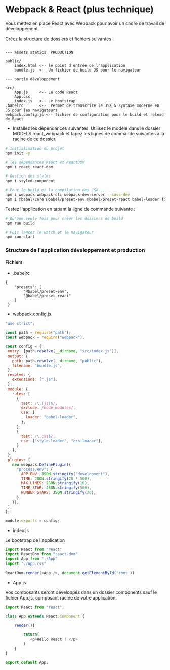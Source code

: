 
# Webpack & React (plus technique)

Vous mettez en place React avec Webpack pour avoir un cadre de travail de développement. 

Créez la structure de dossiers et fichiers suivantes :

```text

--- assets statics  PRODUCTION

public/
    index.html <-- le point d'entrée de l'application
    bundle.js  <-- Un fichier de build JS pour le navigateur

--- partie développement

src/
    App.js     <-- Le code React
    App.css
    index.js   <-- Le bootstrap 
.babelrc       <--  Permet de transcrire le JSX & syntaxe moderne en JS pour les navigateurs 
webpack.config.js <-- fichier de configuration pour le build et reload de React
```

- Installez les dépendances suivantes. Utilisez le modèle dans le dossier MODELS react_webpack et tapez les lignes de commande suivantes à la racine de ce dossier.

```bash
# Initialisation du projet
npm init -y 

# les dépendances React et ReactDOM
npm i react react-dom

# Gestion des styles 
npm i styled-component

# Pour le build et la compilation des JSX ...
npm i webpack webpack-cli webpack-dev-server --save-dev
npm i @babel/core @babel/preset-env @babel/preset-react babel-loader file-loader css-loader style-loader --save-dev
```

Testez l'application en tapant la ligne de commande suivante :

```bash
# Qu'une seule fois pour créer les dossiers de build
npm run build

# Puis lancez le watch et le navigateur
npm run start
```

### Structure de l'application développement et production 

#### Fichiers

- .babelrc

```text
{
    "presets": [
        "@babel/preset-env",
        "@babel/preset-react"
    ]
 }
 ```

- webpack.config.js

 ```js
"use strict";

const path = require("path");
const webpack = require("webpack");

const config = {
  entry: [path.resolve(__dirname, "src/index.js")],
  output: {
    path: path.resolve(__dirname, "public"),
    filename: "bundle.js",
  },
  resolve: {
    extensions: [".js"],
  },
  module: {
    rules: [
      {
        test: /\.(js)$/,
        exclude: /node_modules/,
        use: {
          loader: "babel-loader",
        },
      },
      {
        test: /\.css$/,
        use: ["style-loader", "css-loader"],
      },
    ],
  },
  plugins: [
    new webpack.DefinePlugin({
      "process.env": {
        APP_ENV: JSON.stringify("development"),
        TIME: JSON.stringify(20 * 500),
        MAX_LINES: JSON.stringify(10),
        TIME_STAR: JSON.stringify(500),
        NUMBER_STARS: JSON.stringify(20),
      },
    }),
  ],
};

module.exports = config;
```

- index.js

Le bootstrap de l'application

```js
import React from "react"
import ReactDom from "react-dom"
import App from "./App"
import "./App.css"

ReactDom.render(<App />, document.getElementById('root'))
```

- App.js 

Vos composants seront développés dans un dossier components sauf le fichier App.js, composant racine de votre application.

```js
import React from "react";

class App extends React.Component {

    render(){

        return(
           <p>Hello React ! </p>
        )
    }
}

export default App;
```

